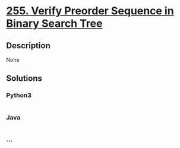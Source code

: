 # [255. Verify Preorder Sequence in Binary Search Tree](https://leetcode.com/problems/verify-preorder-sequence-in-binary-search-tree)

## Description
None


## Solutions


### Python3

```python

```

### Java

```java

```

### ...
```

```
